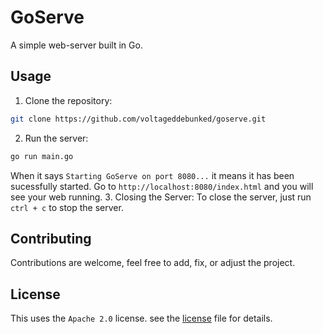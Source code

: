 # GoServe
A simple web-server built in Go.
## Usage
1. Clone the repository:
```bash
git clone https://github.com/voltageddebunked/goserve.git
```
2. Run the server:
```bash
go run main.go
```
When it says `Starting GoServe on port 8080...` it means it has been sucessfully started.
Go to `http://localhost:8080/index.html` and you will see your web running.
3. Closing the Server:
To close the server, just run `ctrl + c` to stop the server.
## Contributing
Contributions are welcome, feel free to add, fix, or adjust the project.
## License
This uses the `Apache 2.0` license. see the [license](LICENSE) file for details.
